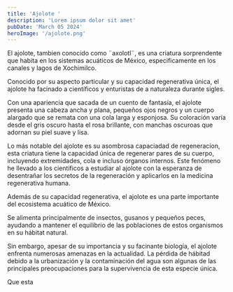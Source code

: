```yaml
---
title: 'Ajolote '
description: 'Lorem ipsum dolor sit amet'
pubDate: 'March 05 2024'
heroImage: '/ajolote.png'
---
```


El ajolote, tambien conocido como ¨axolotl¨, es una criatura sorprendente que habita en los sistemas acuáticos de México, especificamente en los canales y lagos de Xochimilco.

Conocido por su aspecto particular y su capacidad regenerativa única, el ajolote ha facinado a científicos y enturistas de a naturaleza durante sigles.

Con una apariencia que sacada de un cuento de fantasía, el ajolote presenta una cabeza ancha y plana, pequeños ojos negros y un cuerpo alargado que se remata con una cola larga y esponjosa. Su coloración varía desde el gris oscuro hasta el rosa brillante, con manchas oscuroas que adornan su piel suave y lisa.

Lo más notable del ajolote es su asombrosa capaciadad de regeneracíon, esta criatura tiene la capacidad única de regenerar pares de su cuerpo, incluyendo extremidades, cola e incluso órganos internos. Este fenómeno he llevado a los cientificos a estudiar al ajolote con la esperanza de desentrañar los secretos de la regeneración y aplicarlos en la medicina regenerativa humana.

Además de su capacidad regenerativa, el ajolote es una parte importante del ecosistema acuático de México. 

Se alimenta principalmente de insectos, gusanos y pequeños peces, ayudando a mantener el equilibrio de las poblaciones de estos organismos en su hábitat natural.

Sin embargo, apesar de su importancia y su facinante biología, el ajolote enfrenta numerosas amenazas en la actualidad. La pérdida de hábitad debido a la urbanización y la contaminación del agua son algunas de las principales preocupaciones para la supervivencia de esta especie única.

Que esta 

